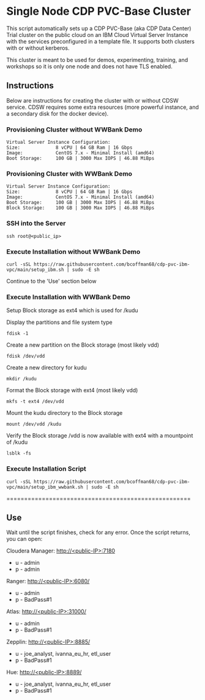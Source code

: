 # Single Node CDP PVC-Base Cluster
This script automatically sets up a CDP PVC-Base (aka CDP Data Center) Trial cluster on the public cloud on an IBM Cloud Virtual Server Instance with the services preconfigured in a template file. It supports both clusters with or without kerberos.

This cluster is meant to be used for demos, experimenting, training, and workshops so it is only one node and does not have TLS enabled.

## Instructions

Below are instructions for creating the cluster with or without CDSW service. CDSW requires some extra resources (more powerful instance, and a secondary disk for the docker device).

### Provisioning Cluster without WWBank Demo
```
Virtual Server Instance Configuration:
Size:             8 vCPU | 64 GB Ram | 16 Gbps
Image:            CentOS 7.x - Minimal Install (amd64)
Boot Storage:     100 GB | 3000 Max IOPS | 46.88 MiBps
```
### Provisioning Cluster with WWBank Demo
```
Virtual Server Instance Configuration:
Size:             8 vCPU | 64 GB Ram | 16 Gbps
Image:            CentOS 7.x - Minimal Install (amd64)
Boot Storage:     100 GB | 3000 Max IOPS | 46.88 MiBps
Block Storage:    100 GB | 3000 Max IOPS | 46.88 MiBps
```

### SSH into the Server
```
ssh root@<public_ip>
```

### Execute Installation without WWBank Demo
```
curl -sSL https://raw.githubusercontent.com/bcoffman68/cdp-pvc-ibm-vpc/main/setup_ibm.sh | sudo -E sh
```

Continue to the 'Use' section below


### Execute Installation with WWBank Demo
Setup Block storage as ext4 which is used for /kudu

Display the partitions and file system type
```
fdisk -1
```

Create a new partition on the Block storage (most likely vdd)
```
fdisk /dev/vdd
```

Create a new directory for kudu
```
mkdir /kudu
```

Format the Block storage with ext4 (most likely vdd)
```
mkfs -t ext4 /dev/vdd
```

Mount the kudu directory to the Block storage
```
mount /dev/vdd /kudu
```

Verify the Block storage /vdd is now available with ext4 with a mountpoint of /kudu
```
lsblk -fs
```

### Execute Installation Script
```
curl -sSL https://raw.githubusercontent.com/bcoffman68/cdp-pvc-ibm-vpc/main/setup_ibm_wwbank.sh | sudo -E sh
```

====================================================
## Use
Wait until the script finishes, check for any error. Once the script returns, you can open:

Cloudera Manager:
[http://\<public-IP\>:7180](http://<public-IP>:7180)
- u - admin
- p - admin

Ranger:
[http://\<public-IP\>:6080/](http://<public-IP>:6080)
- u - admin
- p - BadPass#1

Atlas:
[http://\<public-IP\>:31000/](http://<public-IP>:31000)
- u - admin
- p - BadPass#1

Zepplin:
[http://\<public-IP\>:8885/](http://<public-IP>:8885)
- u - joe_analyst, ivanna_eu_hr, etl_user
- p - BadPass#1

Hue:
[http://\<public-IP\>:8889/](http://<public-IP>:8889)
- u - joe_analyst, ivanna_eu_hr, etl_user
- p - BadPass#1


